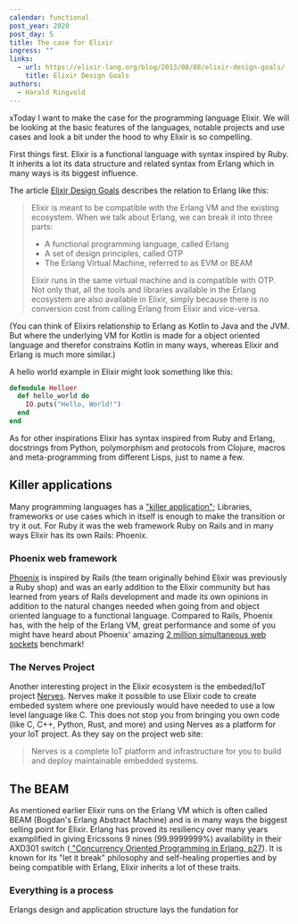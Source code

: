 ```yaml
---
calendar: functional
post_year: 2020
post_day: 5
title: The case for Elixir
ingress: ""
links:
  - url: https://elixir-lang.org/blog/2013/08/08/elixir-design-goals/
    title: Elixir Design Goals
authors:
  - Harald Ringvold
---
```

xToday I want to make the case for the programming language Elixir. We will be looking at the basic features of the languages, notable projects and use cases and look a bit under the hood to why Elixir is so compelling.

First things first. Elixir is a functional language with syntax inspired by Ruby. It inherits a lot its data structure and related syntax from Erlang which in many ways is its biggest influence.

The article [Elixir Design Goals](https://elixir-lang.org/blog/2013/08/08/elixir-design-goals/) describes the relation to Erlang like this:

> Elixir is meant to be compatible with the Erlang VM and the existing ecosystem. When we talk about Erlang, we can break it into three parts:
>
> * A functional programming language, called Erlang
> * A set of design principles, called OTP
> * The Erlang Virtual Machine, referred to as EVM or BEAM
>
> Elixir runs in the same virtual machine and is compatible with OTP. Not only that, all the tools and libraries available in the Erlang ecosystem are also available in Elixir, simply because there is no conversion cost from calling Erlang from Elixir and vice-versa.

(You can think of Elixirs relationship to Erlang as Kotlin to Java and the JVM. But where the underlying VM for Kotlin is made for a object oriented language and therefor constrains Kotlin in many ways, whereas Elixir and Erlang is much more similar.)

A hello world example in Elixir might look something like this:

```elixir
defmodule Helloer
  def hello_world do
    IO.puts("Hello, World!")
  end
end
```

As for other inspirations Elixir has syntax inspired from Ruby and Erlang, docstrings from Python, polymorphism and protocols from Clojure, macros and meta-programming from different Lisps, just to name a few. 

## Killer applications

Many programming languages has a ["killer application"](https://en.wikipedia.org/wiki/Killer_application); Libraries, frameworks or use cases which in itself is enough to make the transition or try it out. For Ruby it was the web framework Ruby on Rails and in many ways Elixir has its own Rails: Phoenix.

### Phoenix web framework

[Phoenix](https://www.phoenixframework.org/) is inspired by Rails (the team originally behind Elixir was previously a Ruby shop) and was an early addition to the Elixir community but has learned from years of Rails development and made its own opinions in addition to the natural changes needed when going from and object oriented language to a functional language.
Compared to Rails, Phoenix has, with the help of the Erlang VM, great performance and some of you might have heard about Phoenix' amazing [2 million simultaneous web sockets](https://www.phoenixframework.org/blog/the-road-to-2-million-websocket-connections) benchmark!


### The Nerves Project

Another interesting project in the Elixir ecosystem is the embeded/IoT project [Nerves](https://www.nerves-project.org/). Nerves make it possible to use Elixir code to create embeded system where one previously would have needed to use a low level language like C. This does not stop you from bringing you own code (like C, C++, Python, Rust, and more) and using Nerves as a platform for your IoT project.
As they say on the project web site:

> Nerves is a complete IoT platform and infrastructure for you to build and deploy maintainable embedded systems.


## The BEAM

As mentioned earlier Elixir runs on the Erlang VM which is often called BEAM (Bogdan's Erlang Abstract Machine) and is in many ways the biggest selling point for Elixir. Erlang has proved its resiliency over many years examplified in giving Ericssons 9 nines (99.9999999%) availability in their AXD301 switch ([ "Concurrency Oriented Programming in Erlang, p27](https://www.rabbitmq.com/resources/armstrong.pdf)). It is known for its "let it break" philosophy and self-healing properties and by being compatible with Erlang, Elixir inherits a lot of these traits.

### Everything is a process
Erlangs design and application structure lays the fundation for 